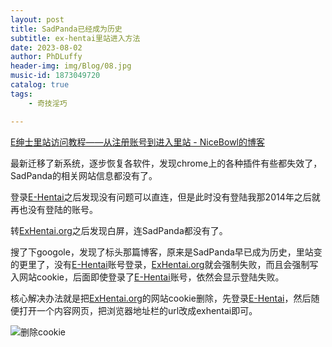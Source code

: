 ```yaml
---
layout: post
title: SadPanda已经成为历史
subtitle: ex-hentai里站进入方法
date: 2023-08-02
author: PhDLuffy
header-img: img/Blog/08.jpg
music-id: 1873049720
catalog: true
tags:
    - 奇技淫巧

---
```


[E绅士里站访问教程——从注册账号到进入里站 - NiceBowl的博客](https://nicebowl.fun/11#C2)

最新迁移了新系统，逐步恢复各软件，发现chrome上的各种插件有些都失效了，SadPanda的相关网站信息都没有了。

登录[E-Hentai](https://e-hentai.org/)之后发现没有问题可以直连，但是此时没有登陆我那2014年之后就再也没有登陆的账号。

转[ExHentai.org](https://exhentai.org/)之后发现白屏，连SadPanda都没有了。

搜了下googole，发现了标头那篇博客，原来是SadPanda早已成为历史，里站变的更里了，没有[E-Hentai](https://e-hentai.org/)账号登录，[ExHentai.org](https://exhentai.org/)就会强制失败，而且会强制写入网站cookie，后面即使登录了[E-Hentai](https://e-hentai.org/)账号，依然会显示登陆失败。

核心解决办法就是把[ExHentai.org](https://exhentai.org/)的网站cookie删除，先登录[E-Hentai](https://e-hentai.org/)，然后随便打开一个内容网页，把浏览器地址栏的url改成exhentai即可。

![删除cookie](https://fastly.jsdelivr.net/gh/PhDLuffy/PicGo@master/img/202308020906565.png)


